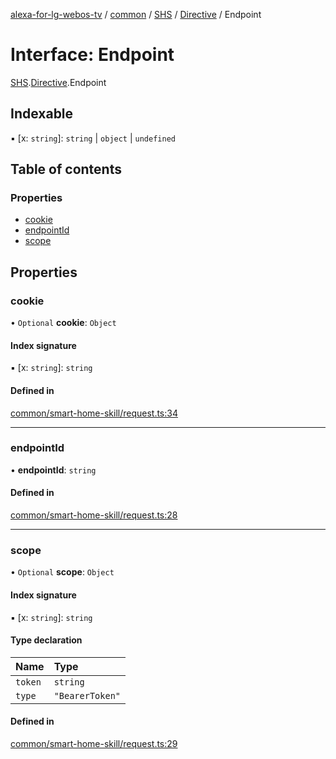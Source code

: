 [alexa-for-lg-webos-tv](../README.md) / [common](../modules/common.md) / [SHS](../modules/common.SHS.md) / [Directive](../modules/common.SHS.Directive.md) / Endpoint

# Interface: Endpoint

[SHS](../modules/common.SHS.md).[Directive](../modules/common.SHS.Directive.md).Endpoint

## Indexable

▪ [x: `string`]: `string` \| `object` \| `undefined`

## Table of contents

### Properties

- [cookie](common.SHS.Directive.Endpoint.md#cookie)
- [endpointId](common.SHS.Directive.Endpoint.md#endpointid)
- [scope](common.SHS.Directive.Endpoint.md#scope)

## Properties

### cookie

• `Optional` **cookie**: `Object`

#### Index signature

▪ [x: `string`]: `string`

#### Defined in

[common/smart-home-skill/request.ts:34](https://github.com/pebender/alexa-for-lg-webos-tv/blob/ed6e832de9301ef89b625820a22ad4e5b6c0e1d9/src/common/smart-home-skill/request.ts#L34)

___

### endpointId

• **endpointId**: `string`

#### Defined in

[common/smart-home-skill/request.ts:28](https://github.com/pebender/alexa-for-lg-webos-tv/blob/ed6e832de9301ef89b625820a22ad4e5b6c0e1d9/src/common/smart-home-skill/request.ts#L28)

___

### scope

• `Optional` **scope**: `Object`

#### Index signature

▪ [x: `string`]: `string`

#### Type declaration

| Name | Type |
| :------ | :------ |
| `token` | `string` |
| `type` | ``"BearerToken"`` |

#### Defined in

[common/smart-home-skill/request.ts:29](https://github.com/pebender/alexa-for-lg-webos-tv/blob/ed6e832de9301ef89b625820a22ad4e5b6c0e1d9/src/common/smart-home-skill/request.ts#L29)
